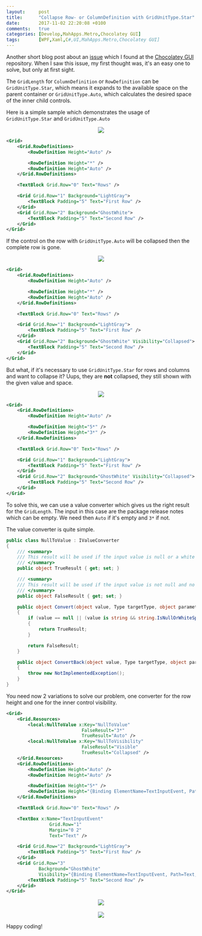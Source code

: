 ```yaml
---
layout:     post
title:      "Collapse Row- or ColumnDefinition with GridUnitType.Star"
date:       2017-11-02 22:20:08 +0100
comments:   true
categories: [Develop,MahApps.Metro,Chocolatey GUI]
tags:       [WPF,Xaml,C#,UI,MahApps.Metro,Chocolatey GUI]
---
```


Another short blog post about an [issue](https://github.com/chocolatey/ChocolateyGUI/issues/501) which I found at the [Chocolatey GUI](https://github.com/chocolatey/ChocolateyGUI) repository. When I saw this issue, my first thought was, it's an easy one to solve, but only at first sight.

The `GridLength` for `ColumnDefinition` or `RowDefinition` can be `GridUnitType.Star`, which means it expands to the available space on the parent container or `GridUnitType.Auto`, which calculates the desired space of the inner child controls.

Here is a simple sample which demonstrates the usage of `GridUnitType.Star` and `GridUnitType.Auto`

<div align="center">
    <img src="{{ site.url }}/images/gridlength01.png">
</div>

```xml
<Grid>
    <Grid.RowDefinitions>
        <RowDefinition Height="Auto" />

        <RowDefinition Height="*" />
        <RowDefinition Height="Auto" />
    </Grid.RowDefinitions>

    <TextBlock Grid.Row="0" Text="Rows" />

    <Grid Grid.Row="1" Background="LightGray">
        <TextBlock Padding="5" Text="First Row" />
    </Grid>
    <Grid Grid.Row="2" Background="GhostWhite">
        <TextBlock Padding="5" Text="Second Row" />
    </Grid>
</Grid>
```

If the control on the row with `GridUnitType.Auto` will be collapsed then the complete row is gone.

<div align="center">
    <img src="{{ site.url }}/images/gridlength02.png">
</div>

```xml
<Grid>
    <Grid.RowDefinitions>
        <RowDefinition Height="Auto" />

        <RowDefinition Height="*" />
        <RowDefinition Height="Auto" />
    </Grid.RowDefinitions>

    <TextBlock Grid.Row="0" Text="Rows" />

    <Grid Grid.Row="1" Background="LightGray">
        <TextBlock Padding="5" Text="First Row" />
    </Grid>
    <Grid Grid.Row="2" Background="GhostWhite" Visibility="Collapsed">
        <TextBlock Padding="5" Text="Second Row" />
    </Grid>
</Grid>
```

But what, if it's necessary to use `GridUnitType.Star` for rows and columns and want to collapse it? Uups, they are **not** collapsed, they still shown with the given value and space.

<div align="center">
    <img src="{{ site.url }}/images/gridlength03.png">
</div>

```xml
<Grid>
    <Grid.RowDefinitions>
        <RowDefinition Height="Auto" />

        <RowDefinition Height="5*" />
        <RowDefinition Height="3*" />
    </Grid.RowDefinitions>

    <TextBlock Grid.Row="0" Text="Rows" />

    <Grid Grid.Row="1" Background="LightGray">
        <TextBlock Padding="5" Text="First Row" />
    </Grid>
    <Grid Grid.Row="2" Background="GhostWhite" Visibility="Collapsed">
        <TextBlock Padding="5" Text="Second Row" />
    </Grid>
</Grid>
```

To solve this, we can use a value converter which gives us the right result for the `GridLength`. The input in this case are the package release notes which can be empty. We need then `Auto` if it's empty and `3*` if not.

The value converter is quite simple.

```csharp
public class NullToValue : IValueConverter
{
    /// <summary>
    /// This result will be used if the input value is null or a white space string.
    /// </summary>
    public object TrueResult { get; set; }

    /// <summary>
    /// This result will be used if the input value is not null and no a white space string.
    /// </summary>
    public object FalseResult { get; set; }

    public object Convert(object value, Type targetType, object parameter, CultureInfo culture)
    {
        if (value == null || (value is string && string.IsNullOrWhiteSpace((string)value)))
        {
            return TrueResult;
        }

        return FalseResult;
    }

    public object ConvertBack(object value, Type targetType, object parameter, CultureInfo culture)
    {
        throw new NotImplementedException();
    }
}
```

You need now 2 variations to solve our problem, one converter for the row height and one for the inner control visibility.

```xml
<Grid>
    <Grid.Resources>
        <local:NullToValue x:Key="NullToValue"
                            FalseResult="3*"
                            TrueResult="Auto" />
        <local:NullToValue x:Key="NullToVisibility"
                            FalseResult="Visible"
                            TrueResult="Collapsed" />
    </Grid.Resources>
    <Grid.RowDefinitions>
        <RowDefinition Height="Auto" />
        <RowDefinition Height="Auto" />

        <RowDefinition Height="5*" />
        <RowDefinition Height="{Binding ElementName=TextInputEvent, Path=Text, Converter={StaticResource NullToValue}}" />
    </Grid.RowDefinitions>

    <TextBlock Grid.Row="0" Text="Rows" />

    <TextBox x:Name="TextInputEvent"
                Grid.Row="1"
                Margin="0 2"
                Text="Text" />

    <Grid Grid.Row="2" Background="LightGray">
        <TextBlock Padding="5" Text="First Row" />
    </Grid>
    <Grid Grid.Row="3"
            Background="GhostWhite"
            Visibility="{Binding ElementName=TextInputEvent, Path=Text, Converter={StaticResource NullToVisibility}}">
        <TextBlock Padding="5" Text="Second Row" />
    </Grid>
</Grid>
```

<div align="center">
    <img src="{{ site.url }}/images/gridlength04.png">
    <br />
    <br />
    <img src="{{ site.url }}/images/gridlength05.png">
</div>

Happy coding!
